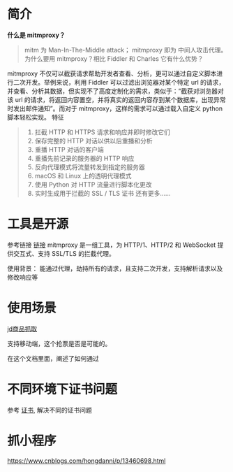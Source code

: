 # 简介
**什么是 mitmproxy？**
>mitm 为 Man-In-The-Middle attack；
>mitmproxy 即为 中间人攻击代理。
>为什么要用 mitmproxy？相比 Fiddler 和 Charles 它有什么优势？

mitmproxy 不仅可以截获请求帮助开发者查看、分析，更可以通过自定义脚本进行二次开发。举例来说，利用 Fiddler 可以过滤出浏览器对某个特定 url 的请求，并查看、分析其数据，但实现不了高度定制化的需求，类似于：“截获对浏览器对该 url 的请求，将返回内容置空，并将真实的返回内容存到某个数据库，出现异常时发出邮件通知”。而对于 mitmproxy，这样的需求可以通过载入自定义 python 脚本轻松实现。
特征

>1. 拦截 HTTP 和 HTTPS 请求和响应并即时修改它们
>2. 保存完整的 HTTP 对话以供以后重播和分析
>3. 重播 HTTP 对话的客户端
>4. 重播先前记录的服务器的 HTTP 响应
>5. 反向代理模式将流量转发到指定的服务器
>6. macOS 和 Linux 上的透明代理模式
>7. 使用 Python 对 HTTP 流量进行脚本化更改
>8. 实时生成用于拦截的 SSL / TLS 证书
>还有更多……

# 工具是开源
参考链接 [链接](https://docs.mitmproxy.org/stable/)
mitmproxy 是一组工具，为 HTTP/1、HTTP/2 和 WebSocket 提供交互式、支持 SSL/TLS 的拦截代理。

使用背景： 能通过代理，劫持所有的请求，且支持二次开发，支持解析请求以及修改响应等

# 使用场景
[jd商品抓取](https://testerhome.com/articles/31284?order_by=created_at&)

支持移动端，这个抢票是否是可能的。

在这个文档里面，阐述了如何通过

# 不同环境下证书问题
参考  [证书](https://earthly.dev/blog/mitmproxy/), 解决不同的证书问题

# 抓小程序 
https://www.cnblogs.com/hongdanni/p/13460698.html



